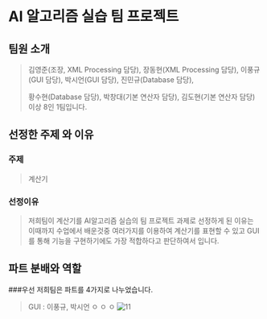 # AI 알고리즘 실습 팀 프로젝트
## 팀원 소개
> 김영준(조장, XML Processing 담당), 
> 장동현(XML Processing 담당), 
> 이풍규(GUI 담당), 
> 박시언(GUI 담당), 
> 진민규(Database 담당), 
>
>
> 황수현(Database 담당), 
> 박창대(기본 연산자 담당), 
> 김도현(기본 연산자 담당) 
> 이상 8인 1팀입니다.
## 선정한 주제 와 이유
### 주제
> 계산기
### 선정이유
> 저희팀이 계산기를 AI알고리즘 실습의 팀 프로젝트 과제로 선정하게 된 이유는 이때까지 수업에서 배운것중 여러가지를 이용하여 계산기를 표현할 수 있고 GUI를 통해 기능을 구현하기에도 가장 적합하다고 판단하여서 입니다.
## 파트 분배와 역할
###우선 저희팀은 파트를 4가지로 나누었습니다.
>GUI : 이풍규, 박시언
>ㅇ
>ㅇ
>ㅇ
![11](https://user-images.githubusercontent.com/89117576/140930346-2469577f-3d35-43da-a9f4-28496dc12fbb.PNG)

